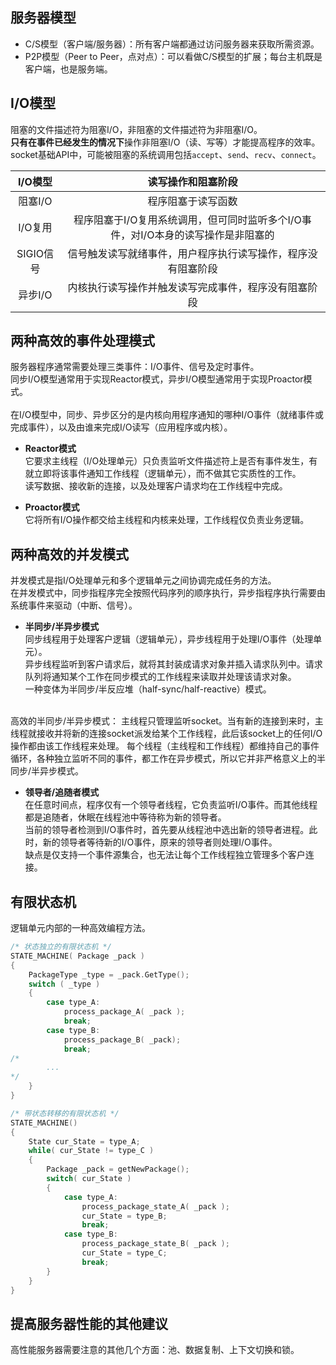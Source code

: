 ## 服务器模型  
* C/S模型（客户端/服务器）：所有客户端都通过访问服务器来获取所需资源。
* P2P模型（Peer to Peer，点对点）：可以看做C/S模型的扩展；每台主机既是客户端，也是服务端。

## I/O模型  
阻塞的文件描述符为阻塞I/O，非阻塞的文件描述符为非阻塞I/O。  
**只有在事件已经发生的情况下**操作非阻塞I/O（读、写等）才能提高程序的效率。  
socket基础API中，可能被阻塞的系统调用包括`accept`、`send`、`recv`、`connect`。

I/O模型   | 读写操作和阻塞阶段
:---:     | :---:
阻塞I/O   | 程序阻塞于读写函数
I/O复用   | 程序阻塞于I/O复用系统调用，但可同时监听多个I/O事件，对I/O本身的读写操作是非阻塞的
SIGIO信号 | 信号触发读写就绪事件，用户程序执行读写操作，程序没有阻塞阶段
异步I/O   | 内核执行读写操作并触发读写完成事件，程序没有阻塞阶段

## 两种高效的事件处理模式  
服务器程序通常需要处理三类事件：I/O事件、信号及定时事件。  
同步I/O模型通常用于实现Reactor模式，异步I/O模型通常用于实现Proactor模式。  
<br>
在I/O模型中，同步、异步区分的是内核向用程序通知的哪种I/O事件（就绪事件或完成事件），以及由谁来完成I/O读写（应用程序或内核）。

* **Reactor模式**  
它要求主线程（I/O处理单元）只负责监听文件描述符上是否有事件发生，有就立即将该事件通知工作线程（逻辑单元），而不做其它实质性的工作。  
读写数据、接收新的连接，以及处理客户请求均在工作线程中完成。

* **Proactor模式**  
它将所有I/O操作都交给主线程和内核来处理，工作线程仅负责业务逻辑。

## 两种高效的并发模式 
并发模式是指I/O处理单元和多个逻辑单元之间协调完成任务的方法。  
在并发模式中，同步指程序完全按照代码序列的顺序执行，异步指程序执行需要由系统事件来驱动（中断、信号）。

* **半同步/半异步模式**  
同步线程用于处理客户逻辑（逻辑单元），异步线程用于处理I/O事件（处理单元）。  
异步线程监听到客户请求后，就将其封装成请求对象并插入请求队列中。请求队列将通知某个工作在同步模式的工作线程来读取并处理该请求对象。  
一种变体为半同步/半反应堆（half-sync/half-reactive）模式。  
<br>
高效的半同步/半异步模式：  
主线程只管理监听socket。当有新的连接到来时，主线程就接收并将新的连接socket派发给某个工作线程，此后该socket上的任何I/O操作都由该工作线程来处理。  
每个线程（主线程和工作线程）都维持自己的事件循环，各种独立监听不同的事件，都工作在异步模式，所以它并非严格意义上的半同步/半异步模式。

* **领导者/追随者模式**  
在任意时间点，程序仅有一个领导者线程，它负责监听I/O事件。而其他线程都是追随者，休眠在线程池中等待称为新的领导者。  
当前的领导者检测到I/O事件时，首先要从线程池中选出新的领导者进程。此时，新的领导者等待新的I/O事件，原来的领导者则处理I/O事件。  
缺点是仅支持一个事件源集合，也无法让每个工作线程独立管理多个客户连接。

## 有限状态机
逻辑单元内部的一种高效编程方法。
```c
/* 状态独立的有限状态机 */
STATE_MACHINE( Package _pack )
{
    PackageType _type = _pack.GetType();
    switch ( _type )
    {
        case type_A:
            process_package_A( _pack );
            break;
        case type_B:
            process_package_B( _pack);
            break;
/*      
        ... 
*/
    }
}
```

```c
/* 带状态转移的有限状态机 */
STATE_MACHINE()
{
    State cur_State = type_A;
    while( cur_State != type_C )
    {
        Package _pack = getNewPackage();
        switch( cur_State )
        {
            case type_A:
                process_package_state_A( _pack );
                cur_State = type_B;
                break;
            case type_B:
                process_package_state_B( _pack );
                cur_State = type_C;
                break;
        }
    }
}
```

## 提高服务器性能的其他建议
高性能服务器需要注意的其他几个方面：池、数据复制、上下文切换和锁。
